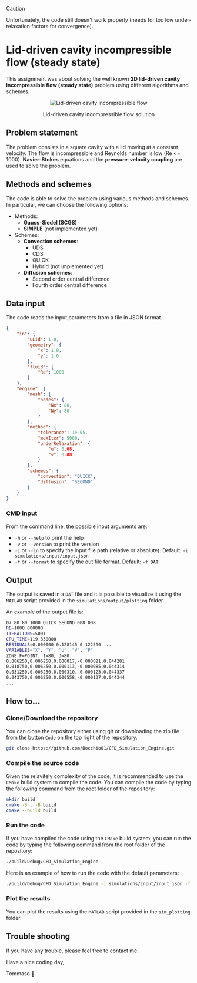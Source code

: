 > [!CAUTION]
> Unfortunately, the code still doesn't work properly (needs for too low under-relaxation factors for convergence).

# Lid-driven cavity incompressible flow (steady state)

This assignment was about solving the well known **2D lid-driven cavity incompressible flow (steady state)** problem using different algorithms and schemes.

<div align=center>

![Lid-driven cavity incompressible flow](https://www.fifty2.eu/wp-content/uploads/2021/08/thumbnailupdate.png)

Lid-driven cavity incompressible flow solution

</div>

## Problem statement

The problem consists in a square cavity with a lid moving at a constant velocity.
The flow is incompressible and Reynolds number is low (Re <= 1000).
**Navier-Stokes** equations and the **pressure-velocity coupling** are used to solve the problem.

## Methods and schemes

The code is able to solve the problem using various methods and schemes.
In particular, we can choose the following options:

- Methods:
  - **Gauss-Siedel (SCGS)**
  - **SIMPLE** (not implemented yet)
- Schemes:
  - **Convection schemes**:
    - UDS
    - CDS
    - QUICK
    - Hybrid (not implemented yet)
  - **Diffusion schemes**:
    - Second order central difference
    - Fourth order central difference

## Data input

The code reads the input parameters from a file in JSON format.

```json
{
    "in": {
        "uLid": 1.0,
        "geometry": {
            "x": 1.0,
            "y": 1.0
        },
        "fluid": {
            "Re": 1000
        }
    },
    "engine": {
        "mesh": {
            "nodes": {
                "Nx": 80,
                "Ny": 80
            }
        },
        "method": {
            "tolerance": 1e-05,
            "maxIter": 5000,
            "underRelaxation": {
                "u": 0.08,
                "v": 0.08
            }
        },
        "schemes": {
            "convection": "QUICK",
            "diffusion": "SECOND"
        }
    }
}
```

### CMD input

From the command line, the possible input arguments are:

- `-h` or `--help` to print the help
- `-v` or `--version` to print the version
- `-i` or `--in` to specify the input file path (relative or absolute). Default: `-i simulations/input/input.json`
- `-f` or `--format` to specify the out file format. Default: `-f DAT`

## Output

The output is saved in a `DAT` file and it is possible to visualize it using the `MATLAB` script provided in the `simulations/output/plotting` folder.

An example of the output file is:

```bash
07_80_80_1000_QUICK_SECOND_008_008
RE=1000.000000
ITERATIONS=5001
CPU_TIME=119.330000
RESIDUALS=0.000000 0.128145 0.122590 ...
VARIABLES="X", "Y", "U", "V", "P"
ZONE F=POINT, I=80, J=80
0.006250,0.006250,0.000017,-0.000021,0.044281
0.018750,0.006250,0.000113,-0.000085,0.044314
0.031250,0.006250,0.000310,-0.000123,0.044337
0.043750,0.006250,0.000558,-0.000137,0.044344
...
```

## How to...

### Clone/Download the repository

You can clone the repository either using git or downloading the zip file from the button `Code` on the top right of the repository.

```bash
git clone https://github.com/Bocchio01/CFD_Simulation_Engine.git
```
<!--
### Clone/Download the executables

You can download the executables from the `releases` section of the repository.
The executables are provided for the following platforms:

- Windows
- Linux
- MacOS
-->

### Compile the source code

Given the relavitely complexity of the code, it is recommended to use the `CMake` build system to compile the code.
You can compile the code by typing the following command from the root folder of the repository:

```bash
mkdir build
cmake -S . -B build
cmake --build build
```

### Run the code

If you have compiled the code using the `CMake` build system, you can run the code by typing the following command from the root folder of the repository:

```bash
./build/Debug/CFD_Simulation_Engine
```

Here is an example of how to run the code with the default parameters:

```bash
./build/Debug/CFD_Simulation_Engine -i simulations/input/input.json -f DAT
```

### Plot the results

You can plot the results using the `MATLAB` script provided in the `sim_plotting` folder.

## Trouble shooting

If you have any trouble, please feel free to contact me.

Have a nice coding day,

Tommaso :panda_face: